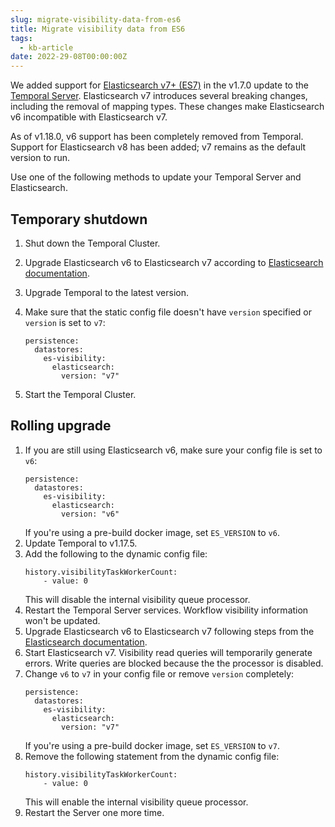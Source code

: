 ```yaml
---
slug: migrate-visibility-data-from-es6
title: Migrate visibility data from ES6
tags:
  - kb-article
date: 2022-29-08T00:00:00Z
---
```


We added support for [Elasticsearch v7+ (ES7)](https://www.elastic.co/downloads/past-releases/#elasticsearch) in the v1.7.0 update to the [Temporal Server](/cluster/s#temporal-server).
Elasticsearch v7 introduces several breaking changes, including the removal of mapping types.
These changes make Elasticsearch v6 incompatible with Elasticsearch v7.

As of v1.18.0, v6 support has been completely removed from Temporal.
Support for Elasticsearch v8 has been added; v7 remains as the default version to run.

Use one of the following methods to update your Temporal Server and Elasticsearch.

## Temporary shutdown

1. Shut down the Temporal Cluster.
2. Upgrade Elasticsearch v6 to Elasticsearch v7 according to [Elasticsearch documentation](https://www.elastic.co/guide/en/elasticsearch/reference/current/setup-upgrade.html).
3. Upgrade Temporal to the latest version.
4. Make sure that the static config file doesn't have `version` specified or `version` is set to `v7`:

   ```
   persistence:
     datastores:
       es-visibility:
         elasticsearch:
           version: "v7"
   ```

5. Start the Temporal Cluster.

## Rolling upgrade

1. If you are still using Elasticsearch v6, make sure your config file is set to `v6`:
   ```
   persistence:
     datastores:
       es-visibility:
         elasticsearch:
           version: "v6"
   ```
   If you're using a pre-build docker image, set `ES_VERSION` to `v6`.
2. Update Temporal to v1.17.5.
3. Add the following to the dynamic config file:
   ```
   history.visibilityTaskWorkerCount:
       - value: 0
   ```
   This will disable the internal visibility queue processor.
4. Restart the Temporal Server services.
   Workflow visibility information won't be updated.
5. Upgrade Elasticsearch v6 to Elasticsearch v7 following steps from the [Elasticsearch documentation](https://www.elastic.co/guide/en/elasticsearch/reference/current/setup-upgrade.html).
6. Start Elasticsearch v7.
   Visibility read queries will temporarily generate errors.
   Write queries are blocked because the the processor is disabled.
7. Change `v6` to `v7` in your config file or remove `version` completely:
   ```
   persistence:
     datastores:
       es-visibility:
         elasticsearch:
           version: "v7"
   ```
   If you're using a pre-build docker image, set `ES_VERSION` to `v7`.
8. Remove the following statement from the dynamic config file:
   ```
   history.visibilityTaskWorkerCount:
       - value: 0
   ```
   This will enable the internal visibility queue processor.
9. Restart the Server one more time.
